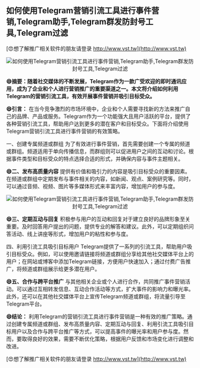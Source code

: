 ## **如何使用Telegram营销引流工具进行事件营销,Telegram助手,Telegram群发防封号工具,Telegram过滤**

[😍想了解推广相关软件的朋友请登录 http://www.vst.tw](http://www.vst.tw)

 <center><img src="https://vst.tw/MP4/tuiguang/png/5.png" alt="如何使用Telegram营销引流工具进行事件营销,Telegram助手,Telegram群发防封号工具,Telegram过滤"></center>

**😄摘要：随着社交媒体的不断发展，Telegram作为一款广受欢迎的即时通讯应用，成为了企业和个人进行营销推广的重要渠道之一。本文将介绍如何利用Telegram的营销引流工具，有效开展事件营销并吸引目标受众。**

**😄引言：**
在当今竞争激烈的市场环境中，企业和个人需要寻找新的方法来推广自己的品牌、产品或服务。Telegram作为一个功能强大且用户活跃的平台，提供了各种营销引流工具，帮助用户达到更多的潜在客户和目标受众。下面将介绍使用Telegram营销引流工具进行事件营销的有效策略。

一、创建专属频道或群组
为了有效进行事件营销，首先需要创建一个专属的频道或群组。频道适用于单向传播信息，而群组则可以促进用户之间的互动和讨论。根据事件类型和目标受众的特点选择合适的形式，并确保内容与事件主题相关。

**😄二、发布高质量内容**
提供有价值和吸引力的内容是吸引目标受众的重要因素。在频道或群组中定期发布与事件相关的内容，如新闻、观点、案例研究等。同时，可以通过音频、视频、图片等多媒体形式来丰富内容，增加用户的参与度。

 <center><img src="https://vst.tw/MP4/tuiguang/png/4.png" alt="如何使用Telegram营销引流工具进行事件营销,Telegram助手,Telegram群发防封号工具,Telegram过滤"></center>

**😄三、定期互动与回复**
积极参与用户的互动和回复对于建立良好的品牌形象至关重要。及时回答用户提出的问题，提供专业的解答和建议。此外，可以定期组织问答活动、线上讲座等形式，增加用户的粘性和参与度。

四、利用引流工具吸引目标用户
Telegram提供了一系列的引流工具，帮助用户吸引目标受众。例如，可以使用邀请链接将频道或群组分享给其他社交媒体平台上的用户；在网站或博客中添加Telegram链接，方便用户快速加入；通过付费广告推广，将频道或群组展示给更多潜在用户。

**😄五、合作与跨平台推广**
与其他相关企业或个人进行合作，共同推广事件营销活动。可以通过互相转发信息、互动合作活动等方式，扩大事件的影响力和曝光率。此外，还可以在其他社交媒体平台上宣传Telegram频道或群组，将流量引导至Telegram平台。

**😄结论：**
利用Telegram的营销引流工具进行事件营销是一种有效的推广策略。通过创建专属频道或群组、发布高质量内容、定期互动与回复、利用引流工具吸引目标用户以及合作与跨平台推广等方式，可以提高事件的曝光率和用户参与度。然而，要取得良好的效果，需要不断优化策略，根据用户反馈和市场变化进行调整和改进。

[😍想了解推广相关软件的朋友请登录 http://www.vst.tw](http://www.vst.tw)



